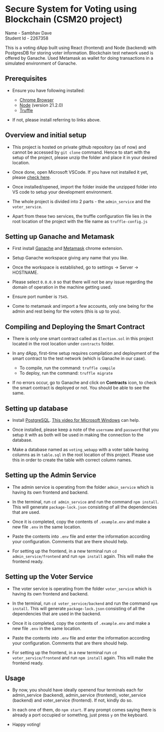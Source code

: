 # Secure System for Voting using Blockchain (CSM20 project)

Name - Sambhav Dave <br>
Student Id - 2267358 <br>

This is a voting dApp built using React (frontend) and Node (backend) with PostgresDB for storing voter information. Blockchain test network used is offered by Ganache. Used Metamask as wallet for doing transactions in a simulated environment of Ganache.

## Prerequisites

- Ensure you have following installed:
  - [Chrome Browser](https://www.google.com/chrome/)
  - [Node](https://nodejs.org/en/download/current) (version 21.2.0)
  - [Truffle](https://trufflesuite.com/docs/truffle/how-to/install/)

- If not, please install referring to links above.

## Overview and initial setup

- This project is hosted on private github repository (as of now) and cannot be accessed by `git clone` command. Hence to start with the setup of the project, please unzip the folder and place it in your desired location.

- Once done, open Microsoft VSCode. If you have not installed it yet, please [check here](https://code.visualstudio.com/download).

- Once installed/opened, import the folder inside the unzipped folder into VS code to setup your development environment.

- The whole project is divided into 2 parts - the `admin_service` and the `voter_service`.

- Apart from these two services, the truffle configuration file lies in the root location of the project with the file name as `truffle-config.js`

## Setting up Ganache and Metamask

- First install [Ganache](https://trufflesuite.com/ganache/) and [Metamask](https://metamask.io/download/) chrome extension.

- Setup Ganache workspace giving any name that you like.

- Once the workspace is established, go to settings -> Server -> HOSTNAME.

- Please select `0.0.0.0` so that there will not be any issue regarding the domain of operation in the machine getting used.

- Ensure port number is `7545`.

- Come to metamask and import a few accounts, only one being for the admin and rest being for the voters (this is up to you).

## Compiling and Deploying the Smart Contract

- There is only one smart contract called as `Election.sol` in this project located in the root location under `contracts` folder.

- In any dApp, first-time setup requires compilation and deployment of the smart contract to the test network (which is Ganache in our case).
  - To compile, run the command: `truffle compile`
  - To deploy, run the command: `truffle migrate`

- If no errors occur, go to Ganache and click on <b>Contracts</b> icon, to check the smart contract is deployed or not. You should be able to see the same.

## Setting up database

- Install [PostgreSQL](https://www.postgresql.org/download/). [This video for Microsoft Windows](https://www.youtube.com/watch?v=IYHx0ovvxPs) can help.

- Once installed, please keep a note of the `username` and `password` that you setup it with as both will be used in making the connection to the database.

- Make a database named as `voting_webapp` with a voter table having columns as in `table.sql` in the root location of this project. Please use this in order to create the table with correct column names.

## Setting up the Admin Service

- The admin service is operating from the folder `admin_service` which is having its own frontend and backend.

- In the terminal, run `cd admin_service` and run the command `npm install`. This will generate `package-lock.json` consisting of all the dependencies that are used.

- Once it is completed, copy the contents of `.example.env` and make a new file `.env` in the same location.

- Paste the contents into `.env` file and enter the information according your configuration. Comments that are there should help.

- For setting up the frontend, in a new terminal run `cd admin_service/frontend` and run `npm install` again. This will make the frontend ready.

## Setting up the Voter Service

- The voter service is operating from the folder `voter_service` which is having its own frontend and backend.

- In the terminal, run `cd voter_service/backend` and run the command `npm install`. This will generate `package-lock.json` consisting of all the dependencies that are used in the backend. 

- Once it is completed, copy the contents of `.example.env` and make a new file `.env` in the same location.

- Paste the contents into `.env` file and enter the information according your configuration. Comments that are there should help.

- For setting up the frontend, in a new terminal run `cd voter_service/frontend` and run `npm install` again. This will make the frontend ready.

## Usage

- By now, you should have ideally openend four terminals each for admin_service (backend), admin_service (frontend), voter_service (backend) and voter_service (frontend). If not, kindly do so.

- In each one of them, do `npm start`. If any prompt comes saying there is already a port occupied or somethng, just press `y` on the keyboard.

- Happy voting!
